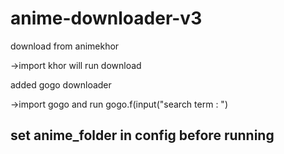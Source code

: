 # anime-downloader-v3

download from animekhor

  ->import khor will run download

added gogo downloader
  
  ->import gogo and run gogo.f(input("search term : ")


## set anime_folder in config before running
